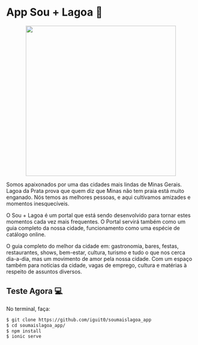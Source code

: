 # App Sou + Lagoa :iphone:
<p align="center">
<img src="http://soumaislagoa.com.br/wp-content/uploads/2016/04/logo-.jpg" width="400"/></p>

Somos apaixonados por uma das cidades mais lindas de Minas Gerais. Lagoa da Prata prova que quem diz que Minas não tem praia está muito enganado. Nós temos as melhores pessoas, e aqui cultivamos amizades e momentos inesquecíveis.

O Sou + Lagoa é um portal que está sendo desenvolvido para tornar estes momentos cada vez mais frequentes. O Portal servirá também como um guia completo da nossa cidade, funcionamento como uma espécie de catálogo online.

O guia completo do melhor da cidade em: gastronomia, bares, festas, restaurantes, shows, bem-estar, cultura, turismo e tudo o que nos cerca dia-a-dia, mas um movimento de amor pela nossa cidade. Com um espaço também para notícias da cidade, vagas de emprego, cultura e matérias à respeito de assuntos diversos.

## <a name="getting-started"></a>Teste Agora :computer:

No terminal, faça:

```bash
$ git clone https://github.com/iguit0/soumaislagoa_app
$ cd soumaislagoa_app/
$ npm install
$ ionic serve
```
